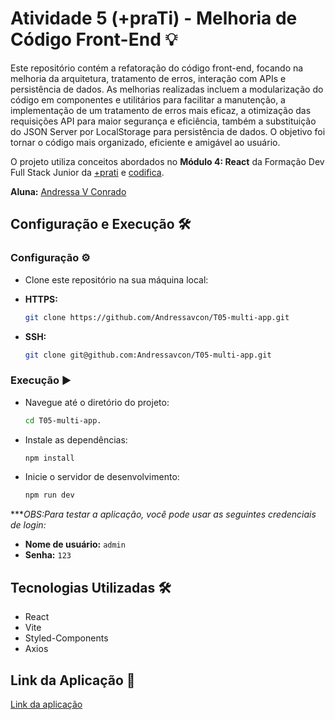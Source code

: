 # Atividade 5 (+praTi) - Melhoria de Código Front-End 💡

Este repositório contém a refatoração do código front-end, focando na melhoria da arquitetura, tratamento de erros, interação com APIs e persistência de dados. As melhorias realizadas incluem a modularização do código em componentes e utilitários para facilitar a manutenção, a implementação de um tratamento de erros mais eficaz, a otimização das requisições API para maior segurança e eficiência, também a substituição do JSON Server por LocalStorage para persistência de dados.
O objetivo foi tornar o código mais organizado, eficiente e amigável ao usuário.

O projeto utiliza conceitos abordados no **Módulo 4: React** da Formação Dev Full Stack Junior da [+prati](https://www.maisprati.com.br/) e [codifica](https://www.codificaedu.com.br/).

**Aluna:** [Andressa V Conrado](https://www.github.com/Andressavcon)

## Configuração e Execução 🛠️

### Configuração ⚙️

- Clone este repositório na sua máquina local:

- **HTTPS:**
  ```bash
  git clone https://github.com/Andressavcon/T05-multi-app.git
  ```
- **SSH:**
  ```bash
  git clone git@github.com:Andressavcon/T05-multi-app.git
  ```

### Execução ▶️

- Navegue até o diretório do projeto:

  ```bash
  cd T05-multi-app.
  ```

- Instale as dependências:

  ```bash
  npm install
  ```

- Inicie o servidor de desenvolvimento:
  ```bash
  npm run dev
  ```

\*\*\*_OBS:Para testar a aplicação, você pode usar as seguintes credenciais de login:_

- **Nome de usuário:** `admin`
- **Senha:** `123`

## Tecnologias Utilizadas 🛠️

- React
- Vite
- Styled-Components
- Axios

## Link da Aplicação 🔗

[Link da aplicação](https://multappp.netlify.app/)
